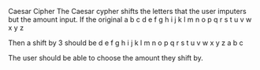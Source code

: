 Caesar Cipher
The Caesar cypher shifts the letters that the user imputers but the amount input.
If the original 
 a b c d e f g h i j k l m n o p q r s t u v w x y z
 
Then a shift by 3 should be
 d e f g h i j k l m n o p q r s t u v w x y z a b c

The user should be able to choose the amount they shift by.